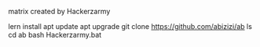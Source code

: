 matrix created by Hackerzarmy

lern install 
apt update
apt upgrade
git clone https://github.com/abizizi/ab
ls
cd ab
bash Hackerzarmy.bat


